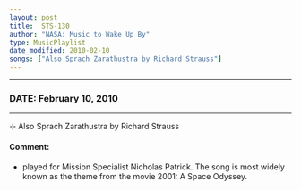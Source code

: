 ```yaml
---
layout: post
title:  STS-130
author: "NASA: Music to Wake Up By"
type: MusicPlaylist
date_modified: 2010-02-10
songs: ["Also Sprach Zarathustra by Richard Strauss"]
---
```


----
### DATE: February 10, 2010
----
⊹ Also Sprach Zarathustra by Richard Strauss

#### Comment:
* played for Mission Specialist Nicholas Patrick. The song is most widely known as the theme from the movie 2001: A Space Odyssey.



<br/>
<center>
	<a target="_blank"
	   href="https://twitter.com/intent/tweet?hashtags=Space,NASA,Playlist,NASAWakeupCalls,SpaceProgram&text={{ page.author}}, '{{ page.songs.first }}' {{ page.title }}, {{ page.date | date: '%B %d, %Y' }}. {{ site.url }}{{ page.url }} @nasawakeupcalls">
	   <i class="fab fa-twitter" alt="Tweet this page" style="font-size: 1.3em;"></i>
	</a>
	&nbsp; 	<i class="fas fa-user-astronaut" style="font-size: 1.5em;"></i> &nbsp;
    <a type="amzn" search="'Also Sprach Zarathustra by Richard Strauss'" category="popular music">
        <i class="fab fa-amazon" style="font-size: 1.3em;"></i>
    </a>
</center>

